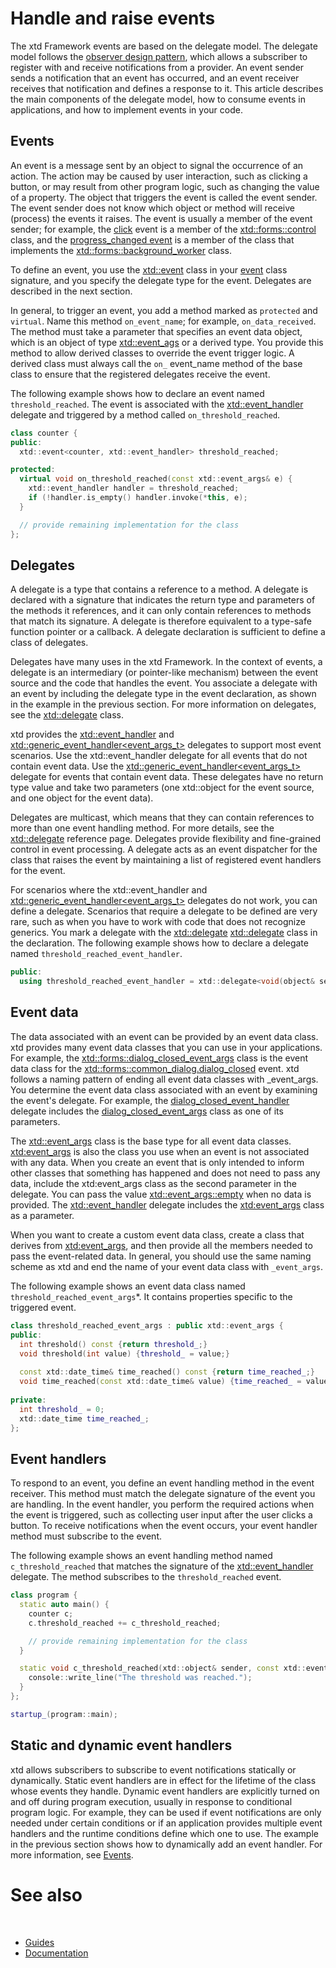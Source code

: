 # Handle and raise events

The xtd Framework events are based on the delegate model. 
The delegate model follows the [observer design pattern](/docs/documentation/Guides/xtd.core/Events/observer_design_pattern), which allows a subscriber to register with and receive notifications from a provider. 
An event sender sends a notification that an event has occurred, and an event receiver receives that notification and defines a response to it.
This article describes the main components of the delegate model, how to consume events in applications, and how to implement events in your code.

## Events

An event is a message sent by an object to signal the occurrence of an action. 
The action may be caused by user interaction, such as clicking a button, or may result from other program logic, such as changing the value of a property.
The object that triggers the event is called the event sender. 
The event sender does not know which object or method will receive (process) the events it raises. 
The event is usually a member of the event sender; for example, the [click](https://gammasoft71.github.io/xtd/reference_guides/latest/classxtd_1_1forms_1_1control.html) event is a member of the [xtd::forms::control](https://gammasoft71.github.io/xtd/reference_guides/latest/classxtd_1_1forms_1_1control.html) class, and the [progress_changed event](https://gammasoft71.github.io/xtd/reference_guides/latest/classxtd_1_1forms_1_1background__worker.html) is a member of the class that implements the [xtd::forms::background_worker](https://gammasoft71.github.io/xtd/reference_guides/latest/classxtd_1_1forms_1_1background__worker.html) class.

To define an event, you use the [xtd::event](/docs/documentation/Guides/xtd.core/Types%20overview/events) class in your [event](/docs/documentation/Guides/xtd.core/Types%20overview/events) class signature, and you specify the delegate type for the event. 
Delegates are described in the next section.

In general, to trigger an event, you add a method marked as `protected` and `virtual`. Name this method `on_event_name`; for example, `on_data_received`. 
The method must take a parameter that specifies an event data object, which is an object of type [xtd::event_ags](https://gammasoft71.github.io/xtd/reference_guides/latest/classxtd_1_1event__args.html) or a derived type. You provide this method to allow derived classes to override the event trigger logic. 
A derived class must always call the `on_` event_name method of the base class to ensure that the registered delegates receive the event.

The following example shows how to declare an event named `threshold_reached`. The event is associated with the [xtd::event_handler](https://gammasoft71.github.io/xtd/reference_guides/latest/group__events.html#ga0b1801aa17fa22ddacfdcccd7b25316b) delegate and triggered by a method called `on_threshold_reached`.

```cpp
class counter {
public: 
  xtd::event<counter, xtd::event_handler> threshold_reached;

protected:
  virtual void on_threshold_reached(const xtd::event_args& e) {
    xtd::event_handler handler = threshold_reached;
    if (!handler.is_empty() handler.invoke(*this, e);
  }

  // provide remaining implementation for the class
};
```

## Delegates

A delegate is a type that contains a reference to a method. 
A delegate is declared with a signature that indicates the return type and parameters of the methods it references, and it can only contain references to methods that match its signature. 
A delegate is therefore equivalent to a type-safe function pointer or a callback. 
A delegate declaration is sufficient to define a class of delegates.

Delegates have many uses in the xtd Framework. 
In the context of events, a delegate is an intermediary (or pointer-like mechanism) between the event source and the code that handles the event. 
You associate a delegate with an event by including the delegate type in the event declaration, as shown in the example in the previous section. 
For more information on delegates, see the [xtd::delegate](https://gammasoft71.github.io/xtd/reference_guides/latest/classxtd_1_1delegate_3_01result__t_07arguments__t_8_8_8_08_4.html) class.

xtd provides the [xtd::event_handler](https://gammasoft71.github.io/xtd/reference_guides/latest/group__events.html#ga0b1801aa17fa22ddacfdcccd7b25316b) and [xtd::generic_event_handler<event_args_t\>](https://gammasoft71.github.io/xtd/reference_guides/latest/group__events.html#ga531b610b74cb14c6047fb0843ab686b4) delegates to support most event scenarios. 
Use the xtd::event_handler delegate for all events that do not contain event data. 
Use the [xtd::generic_event_handler<event_args_t\>](https://gammasoft71.github.io/xtd/reference_guides/latest/group__events.html#ga531b610b74cb14c6047fb0843ab686b4) delegate for events that contain event data. 
These delegates have no return type value and take two parameters (one xtd::object for the event source, and one object for the event data).

Delegates are multicast, which means that they can contain references to more than one event handling method. 
For more details, see the [xtd::delegate](https://gammasoft71.github.io/xtd/reference_guides/latest/classxtd_1_1delegate_3_01result__t_07arguments__t_8_8_8_08_4.html) reference page. 
Delegates provide flexibility and fine-grained control in event processing. 
A delegate acts as an event dispatcher for the class that raises the event by maintaining a list of registered event handlers for the event.

For scenarios where the xtd::event_handler and [xtd::generic_event_handler<event_args_t\>](https://gammasoft71.github.io/xtd/reference_guides/latest/group__events.html#ga531b610b74cb14c6047fb0843ab686b4) delegates do not work, you can define a delegate. Scenarios that require a delegate to be defined are very rare, such as when you have to work with code that does not recognize generics. 
You mark a delegate with the [xtd::delegate](https://gammasoft71.github.io/xtd/reference_guides/latest/classxtd_1_1delegate_3_01result__t_07arguments__t_8_8_8_08_4.html) [xtd::delegate](https://gammasoft71.github.io/xtd/reference_guides/latest/classxtd_1_1delegate_3_01result__t_07arguments__t_8_8_8_08_4.html) class in the declaration. 
The following example shows how to declare a delegate named `threshold_reached_event_handler`.

```cpp
public:
  using threshold_reached_event_handler = xtd::delegate<void(object& sender, const threshold_reached_event_args& e);
```

## Event data

The data associated with an event can be provided by an event data class. 
xtd provides many event data classes that you can use in your applications. 
For example, the [xtd::forms::dialog_closed_event_args](https://gammasoft71.github.io/xtd/reference_guides/latest/classxtd_1_1forms_1_1common__dialog.html) class is the event data class for the [xtd::forms::common_dialog.dialog_closed](https://gammasoft71.github.io/xtd/reference_guides/latest/group__events.html#ga58c4d7337fff19cd20dabbd50c24298c) event. xtd follows a naming pattern of ending all event data classes with _event_args. 
You determine the event data class associated with an event by examining the event's delegate. 
For example, the [dialog_closed_event_handler](https://gammasoft71.github.io/xtd/reference_guides/latest/group__events.html#ga93712f46c124e6ca40b40a2d9e14fc60) delegate includes the [dialog_closed_event_args](https://gammasoft71.github.io/xtd/reference_guides/latest/classxtd_1_1forms_1_1dialog__closed__event__args.html) class as one of its parameters.

The [xtd::event_args](https://gammasoft71.github.io/xtd/reference_guides/latest/classxtd_1_1event__args.htmlhttps://gammasoft71.github.io/xtd/reference_guides/latest/classxtd_1_1event__args.html) class is the base type for all event data classes. 
[xtd:event_args](https://gammasoft71.github.io/xtd/reference_guides/latest/classxtd_1_1event__args.html) is also the class you use when an event is not associated with any data.
When you create an event that is only intended to inform other classes that something has happened and does not need to pass any data, include the xtd:event_args class as the second parameter in the delegate. 
You can pass the value [xtd::event_args::empty](https://gammasoft71.github.io/xtd/reference_guides/latest/classxtd_1_1event__args.html) when no data is provided. 
The [xtd::event_handler](https://gammasoft71.github.io/xtd/reference_guides/latest/group__events.html#ga0b1801aa17fa22ddacfdcccd7b25316b) delegate includes the [xtd:event_args](https://gammasoft71.github.io/xtd/reference_guides/latest/classxtd_1_1event__args.html) class as a parameter.

When you want to create a custom event data class, create a class that derives from [xtd:event_args](https://gammasoft71.github.io/xtd/reference_guides/latest/classxtd_1_1event__args.html), and then provide all the members needed to pass the event-related data.
In general, you should use the same naming scheme as xtd and end the name of your event data class with `_event_args`.

The following example shows an event data class named `threshold_reached_event_args`*.
It contains properties specific to the triggered event.

```cpp
class threshold_reached_event_args : public xtd::event_args {
public: 
  int threshold() const {return threshold_;}
  void threshold(int value) {threshold_ = value;}
    
  const xtd::date_time& time_reached() const {return time_reached_;}
  void time_reached(const xtd::date_time& value) {time_reached_ = value;}
    
private:
  int threshold_ = 0;
  xtd::date_time time_reached_;
};
```

## Event handlers

To respond to an event, you define an event handling method in the event receiver. 
This method must match the delegate signature of the event you are handling. 
In the event handler, you perform the required actions when the event is triggered, such as collecting user input after the user clicks a button. 
To receive notifications when the event occurs, your event handler method must subscribe to the event.

The following example shows an event handling method named `c_threshold_reached` that matches the signature of the [xtd::event_handler](https://gammasoft71.github.io/xtd/reference_guides/latest/group__events.html#ga0b1801aa17fa22ddacfdcccd7b25316b) delegate.
The method subscribes to the `threshold_reached` event.

```cpp
class program {
  static auto main() {
    counter c;
    c.threshold_reached += c_threshold_reached;

    // provide remaining implementation for the class
  }

  static void c_threshold_reached(xtd::object& sender, const xtd::event_ergs& e) {
    console::write_line("The threshold was reached.");
  }
};

startup_(program::main);
```

## Static and dynamic event handlers

xtd allows subscribers to subscribe to event notifications statically or dynamically. 
Static event handlers are in effect for the lifetime of the class whose events they handle. 
Dynamic event handlers are explicitly turned on and off during program execution, usually in response to conditional program logic. 
For example, they can be used if event notifications are only needed under certain conditions or if an application provides multiple event handlers and the runtime conditions define which one to use. 
The example in the previous section shows how to dynamically add an event handler. 
For more information, see [Events](/docs/documentation/Guides/xtd.core/Types%20overview/events).

# See also
​
* [Guides](/docs/documentation/Guides)
* [Documentation](/docs/documentation)
